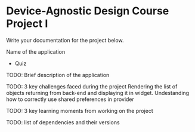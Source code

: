 # Device-Agnostic Design Course Project I

Write your documentation for the project below.

Name of the application
- Quiz

TODO: Brief description of the application

TODO: 3 key challenges faced during the project
Rendering the list of objects returning from back-end and displaying it in widget.
Undestanding how to correctly use shared preferences in provider

TODO: 3 key learning moments from working on the project

TODO: list of dependencies and their versions